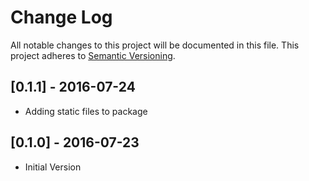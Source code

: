 # Change Log
All notable changes to this project will be documented in this file.
This project adheres to [Semantic Versioning](http://semver.org/).

## [0.1.1] - 2016-07-24
- Adding static files to package

## [0.1.0] - 2016-07-23
- Initial Version

